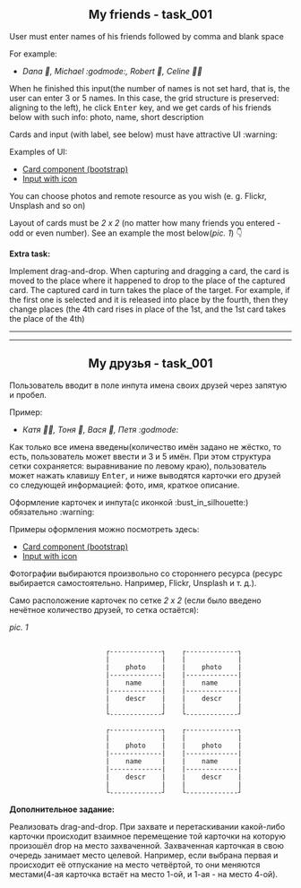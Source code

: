 <p align="center">
  <h2 align="center">My friends - task_001</h2>
</p>

<p>User must enter names of his friends followed by comma and blank space</p>
<p>For example:

 - <i>Dana :girl:, Michael :godmode:, Robert :boy:, Celine :bride_with_veil:</i>
</p>

<p>When he finished this input(the number of names is not set hard, that is, the user can enter 3 or 5 names. In this case, the grid structure is preserved: aligning to the left), he click <kbd>Enter</kbd> key, and we get cards of his friends below with such info: photo, name, short description</p>

<p>Cards and input (with label, see below) must have attractive UI :warning:</p>

Examples of UI:

 - <a href="https://getbootstrap.com/docs/4.1/components/card/">Card component (bootstrap)</a>
 - <a href="https://stackoverflow.com/questions/18838964/add-bootstrap-glyphicon-to-input-box">Input with icon</a>

<p>You can choose photos and remote resource as you wish (e. g. Flickr, Unsplash and so on)</p>

Layout of cards must be _2 x 2_ (no matter how many friends you entered - odd or even number). See an example the most below(*pic. 1*) :point_down:

__Extra task:__

Implement drag-and-drop. When capturing and dragging a card, the card is moved to the place where it happened to drop to the place of the captured card. The captured card in turn takes the place of the target. For example, if the first one is selected and it is released into place by the fourth, then they change places (the 4th card rises in place of the 1st, and the 1st card takes the place of the 4th)

***
***
<p align="center">
  <h2 align="center">My друзья - task_001</h2>
</p>

<p>Пользователь вводит в поле инпута имена своих друзей через запятую и пробел.</p>

<p>Пример:

 - <i>Катя :bride_with_veil:, Тоня :girl:, Вася :boy:, Петя :godmode:</i>
</p>

<p>Как только все имена введены(количество имён задано не жёстко, то есть, пользователь может ввести и 3 и 5 имён. При этом структура сетки сохраняется: выравнивание по левому краю), пользователь может нажать клавишу <kbd>Enter</kbd>, и ниже выводятся карточки его друзей со следующей информацией: фото, имя, краткое описание.</p>

<p>Оформление карточек и инпута(с иконкой :bust_in_silhouette:) обязательно :warning:</p>

Примеры оформления можно посмотреть здесь:

 - <a href="https://getbootstrap.com/docs/4.1/components/card/">Card component (bootstrap)</a>
 - <a href="https://stackoverflow.com/questions/18838964/add-bootstrap-glyphicon-to-input-box">Input with icon</a>

<p>Фотографии выбираются произвольно со стороннего ресурса (ресурс выбирается самостоятельно. Например, Flickr, Unsplash и т. д.).</p>

Само расположение карточек по сетке _2 х 2_ (если было введено нечётное количество друзей, то сетка остаётся):

*pic. 1*

```

                        ┌-------------┐    ┌-------------┐
                        |             |    |             |
                        |    photo    |    |    photo    |
                        |-------------|    |-------------|
                        |    name     |    |    name     |
                        |-------------|    |-------------|
                        |    descr    |    |    descr    |
                        |             |    |             |
                        └-------------┘    └-------------┘

                        ┌-------------┐    ┌-------------┐
                        |             |    |             |
                        |    photo    |    |    photo    |
                        |-------------|    |-------------|
                        |    name     |    |    name     |
                        |-------------|    |-------------|
                        |    descr    |    |    descr    |
                        |             |    |             |
                        └-------------┘    └-------------┘

```

__Дополнительное задание:__

Реализовать drag-and-drop. При захвате и перетаскивании какой-либо карточки происходит взаимное перемещение той карточки на которую произошёл drop на место захваченной. Захваченная карточкая в свою очередь занимает место целевой. Например, если выбрана первая и происходит её отпускание на место четвёртой, то они меняются местами(4-ая карточка встаёт на место 1-ой, и 1-ая - на место 4-ой).
